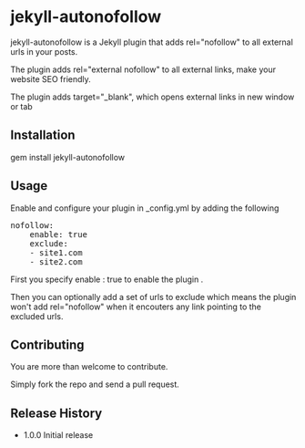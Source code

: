 jekyll-autonofollow
=========

jekyll-autonofollow is a Jekyll plugin that adds rel="nofollow" to all external urls in your posts.

The plugin adds rel="external nofollow" to all external links, make your website SEO friendly.

The plugin adds target="_blank", which opens external links in new window or tab

## Installation

  gem install jekyll-autonofollow

## Usage

Enable and configure your plugin in _config.yml by adding the following

<pre>
nofollow:
    enable: true
    exclude:
    - site1.com
    - site2.com
</pre>

First you specify enable : true to enable the plugin .

Then you can optionally add a set of urls to exclude which means the plugin won't add rel="nofollow" when it encouters any link pointing to the excluded urls.    

## Contributing

You are more than welcome to contribute.

Simply fork the repo and send a pull request. 

## Release History

* 1.0.0 Initial release


